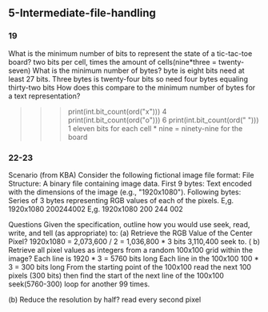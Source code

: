 ## 5-Intermediate-file-handling
### 19
What is the minimum number of bits to represent the state of a tic-tac-toe board? two bits per cell, times the amount of cells(nine*three = twenty-seven)
What is the minimum number of bytes? byte is eight bits need at least 27 bits. Three bytes is twenty-four bits so need four bytes equaling thirty-two bits
How does this compare to the minimum number of bytes for a text representation?
>>> print(int.bit_count(ord("x")))
4
>>> print(int.bit_count(ord("o")))
6
>>> print(int.bit_count(ord(" ")))
1
eleven bits for each cell * nine = ninety-nine for the board
### 22-23
Scenario (from KBA)
Consider the following fictional image file format:
File Structure: A binary file containing image data.
First 9 bytes: Text encoded with the dimensions of the image (e.g., "1920x1080").
Following bytes: Series of 3 bytes representing RGB values of each of the pixels.
E,g. 1920x1080 200244002
E,g. 1920x1080 200 244 002

Questions
Given the specification, outline how you would use seek, read, write, and tell (as appropriate) to:
(a) Retrieve the RGB Value of the Center Pixel?
1920x1080 = 2,073,600 / 2 = 1,036,800 * 3 bits 3,110,400 seek to.
( b) Retrieve all pixel values as integers from a random 100x100 grid within the image? 
Each line is 1920 * 3 = 5760 bits long
Each line in the 100x100 100 * 3 = 300 bits long
From the starting point of the 100x100 read the next 100 pixels (300 bits)
then find the start of the next line of the 100x100 seek(5760-300) loop for another 99 times.

(b) Reduce the resolution by half?
read every second pixel